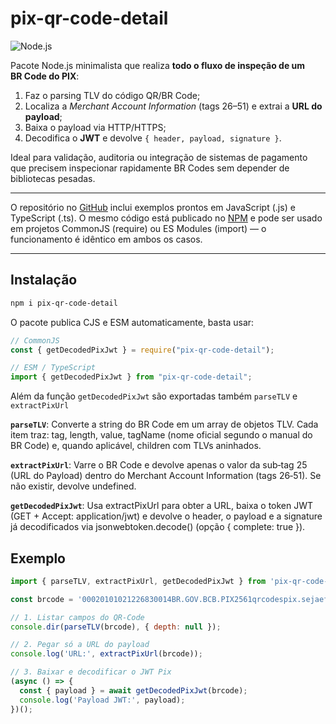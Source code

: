 # pix-qr-code-detail

![Node.js](https://img.shields.io/badge/Node-%3E%3D14.17-brightgreen)

Pacote Node.js minimalista que realiza **todo o fluxo de inspeção de um BR Code do PIX**:

1. Faz o parsing TLV do código QR/BR Code;
2. Localiza a _Merchant Account Information_ (tags 26–51) e extrai a **URL do payload**;
3. Baixa o payload via HTTP/HTTPS;
4. Decodifica o **JWT** e devolve `{ header, payload, signature }`.

Ideal para validação, auditoria ou integração de sistemas de pagamento que precisem inspecionar rapidamente BR Codes sem depender de bibliotecas pesadas.

---

O repositório no [GitHub](https://github.com/efipay/pix-qr-code-detail) inclui exemplos prontos em JavaScript (.js) e TypeScript (.ts). O mesmo código está publicado no [NPM](https://www.npmjs.com/package/pix-qr-code-detail) e pode ser usado em projetos CommonJS (require) ou ES Modules (import) — o funcionamento é idêntico em ambos os casos.

---

## Instalação

```bash
npm i pix-qr-code-detail
```

O pacote publica CJS e ESM automaticamente, basta usar:

```js
// CommonJS
const { getDecodedPixJwt } = require("pix-qr-code-detail");

// ESM / TypeScript
import { getDecodedPixJwt } from "pix-qr-code-detail";
```

Além da função `getDecodedPixJwt` são exportadas também `parseTLV` e `extractPixUrl`

**`parseTLV`**: Converte a string do BR Code em um array de objetos TLV. Cada item traz: tag, length, value, tagName (nome oficial segundo o manual do BR Code) e, quando aplicável, children com TLVs aninhados.

**`extractPixUrl`**: Varre o BR Code e devolve apenas o valor da sub‑tag 25 (URL do Payload) dentro do Merchant Account Information (tags 26‑51). Se não existir, devolve undefined.

**`getDecodedPixJwt`**: Usa extractPixUrl para obter a URL, baixa o token JWT (GET + Accept: application/jwt) e devolve o header, o payload e a signature já decodificados via jsonwebtoken.decode() (opção { complete: true }).

## Exemplo
```js
import { parseTLV, extractPixUrl, getDecodedPixJwt } from 'pix-qr-code-detail';

const brcode = '00020101021226830014BR.GOV.BCB.PIX2561qrcodespix.sejaefi.com.br/v2/ff719c748dc244a294adee9174ace3795204000053039865802BR5905EFISA6008SAOPAULO62070503***6304BAC4';

// 1. Listar campos do QR‑Code
console.dir(parseTLV(brcode), { depth: null });

// 2. Pegar só a URL do payload
console.log('URL:', extractPixUrl(brcode));

// 3. Baixar e decodificar o JWT Pix
(async () => {
  const { payload } = await getDecodedPixJwt(brcode);
  console.log('Payload JWT:', payload);
})();

```
